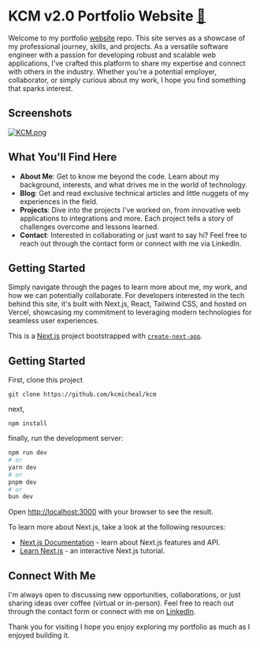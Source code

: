 # KCM v2.0 Portfolio Website [🔗](https://kcmicheal.vercel.app)

Welcome to my portfolio [website](https://kcmicheal.vercel.app) repo. This site serves as a showcase of my professional journey, skills, and projects. As a versatile software engineer with a passion for developing robust and scalable web applications, I've crafted this platform to share my expertise and connect with others in the industry. Whether you're a potential employer, collaborator, or simply curious about my work, I hope you find something that sparks interest.

## Screenshots
[![KCM.png](https://i.postimg.cc/TY4RBxxt/KCM.png)](https://postimg.cc/SJcFzwJ9)

## What You'll Find Here

- **About Me**: Get to know me beyond the code. Learn about my background, interests, and what drives me in the world of technology.
- **Blog**: Get and read exclusive technical articles and little nuggets of my experiences in the field.
- **Projects**: Dive into the projects I've worked on, from innovative web applications to integrations and more. Each project tells a story of challenges overcome and lessons learned.
- **Contact**: Interested in collaborating or just want to say hi? Feel free to reach out through the contact form or connect with me via LinkedIn.

## Getting Started

Simply navigate through the pages to learn more about me, my work, and how we can potentially collaborate. For developers interested in the tech behind this site, it's built with Next.js, React, Tailwind CSS, and hosted on Vercel, showcasing my commitment to leveraging modern technologies for seamless user experiences.

This is a [Next.js](https://nextjs.org/) project bootstrapped with [`create-next-app`](https://github.com/vercel/next.js/tree/canary/packages/create-next-app).

## Getting Started

First, clone this project

```
git clone https://github.com/kcmicheal/kcm
```

next,

```
npm install
```
finally, run the development server:

```bash
npm run dev
# or
yarn dev
# or
pnpm dev
# or
bun dev
```

Open [http://localhost:3000](http://localhost:3000) with your browser to see the result.

To learn more about Next.js, take a look at the following resources:

- [Next.js Documentation](https://nextjs.org/docs) - learn about Next.js features and API.
- [Learn Next.js](https://nextjs.org/learn) - an interactive Next.js tutorial.

## Connect With Me

I'm always open to discussing new opportunities, collaborations, or just sharing ideas over coffee (virtual or in-person). Feel free to reach out through the contact form or connect with me on [LinkedIn](https://linkedin.com/in/kenechukwu-egwunwoke).

Thank you for visiting I hope you enjoy exploring my portfolio as much as I enjoyed building it.